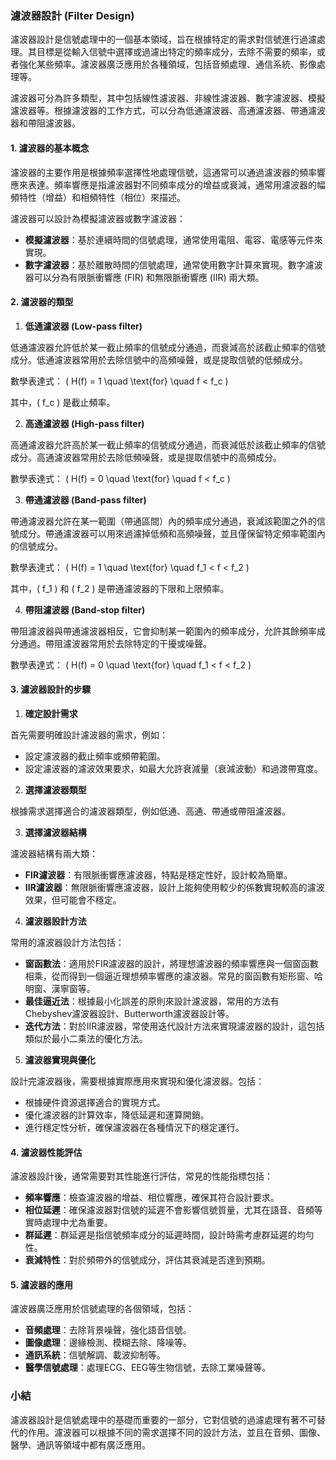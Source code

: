 ### 濾波器設計 (Filter Design)

濾波器設計是信號處理中的一個基本領域，旨在根據特定的需求對信號進行過濾處理。其目標是從輸入信號中選擇或過濾出特定的頻率成分，去除不需要的頻率，或者強化某些頻率。濾波器廣泛應用於各種領域，包括音頻處理、通信系統、影像處理等。

濾波器可分為許多類型，其中包括線性濾波器、非線性濾波器、數字濾波器、模擬濾波器等。根據濾波器的工作方式，可以分為低通濾波器、高通濾波器、帶通濾波器和帶阻濾波器。

#### 1. 濾波器的基本概念

濾波器的主要作用是根據頻率選擇性地處理信號，這通常可以通過濾波器的頻率響應來表達。頻率響應是指濾波器對不同頻率成分的增益或衰減，通常用濾波器的幅頻特性（增益）和相頻特性（相位）來描述。

濾波器可以設計為模擬濾波器或數字濾波器：

- **模擬濾波器**：基於連續時間的信號處理，通常使用電阻、電容、電感等元件來實現。
- **數字濾波器**：基於離散時間的信號處理，通常使用數字計算來實現。數字濾波器可以分為有限脈衝響應 (FIR) 和無限脈衝響應 (IIR) 兩大類。

#### 2. 濾波器的類型

1. **低通濾波器 (Low-pass filter)**

低通濾波器允許低於某一截止頻率的信號成分通過，而衰減高於該截止頻率的信號成分。低通濾波器常用於去除信號中的高頻噪聲，或是提取信號的低頻成分。

數學表達式： \( H(f) = 1 \quad \text{for} \quad f < f_c \)

其中，\( f_c \) 是截止頻率。

2. **高通濾波器 (High-pass filter)**

高通濾波器允許高於某一截止頻率的信號成分通過，而衰減低於該截止頻率的信號成分。高通濾波器常用於去除低頻噪聲，或是提取信號中的高頻成分。

數學表達式： \( H(f) = 0 \quad \text{for} \quad f < f_c \)

3. **帶通濾波器 (Band-pass filter)**

帶通濾波器允許在某一範圍（帶通區間）內的頻率成分通過，衰減該範圍之外的信號成分。帶通濾波器可以用來過濾掉低頻和高頻噪聲，並且僅保留特定頻率範圍內的信號成分。

數學表達式： \( H(f) = 1 \quad \text{for} \quad f_1 < f < f_2 \)

其中，\( f_1 \) 和 \( f_2 \) 是帶通濾波器的下限和上限頻率。

4. **帶阻濾波器 (Band-stop filter)**

帶阻濾波器與帶通濾波器相反，它會抑制某一範圍內的頻率成分，允許其餘頻率成分通過。帶阻濾波器常用於去除特定的干擾或噪聲。

數學表達式： \( H(f) = 0 \quad \text{for} \quad f_1 < f < f_2 \)

#### 3. 濾波器設計的步驟

1. **確定設計需求**

首先需要明確設計濾波器的需求，例如：
- 設定濾波器的截止頻率或頻帶範圍。
- 設定濾波器的濾波效果要求，如最大允許衰減量（衰減波動）和過渡帶寬度。

2. **選擇濾波器類型**

根據需求選擇適合的濾波器類型，例如低通、高通、帶通或帶阻濾波器。

3. **選擇濾波器結構**

濾波器結構有兩大類：
- **FIR濾波器**：有限脈衝響應濾波器，特點是穩定性好，設計較為簡單。
- **IIR濾波器**：無限脈衝響應濾波器，設計上能夠使用較少的係數實現較高的濾波效果，但可能會不穩定。

4. **濾波器設計方法**

常用的濾波器設計方法包括：
- **窗函數法**：適用於FIR濾波器的設計，將理想濾波器的頻率響應與一個窗函數相乘，從而得到一個逼近理想頻率響應的濾波器。常見的窗函數有矩形窗、哈明窗、漢寧窗等。
- **最佳逼近法**：根據最小化誤差的原則來設計濾波器，常用的方法有Chebyshev濾波器設計、Butterworth濾波器設計等。
- **迭代方法**：對於IIR濾波器，常使用迭代設計方法來實現濾波器的設計，這包括類似於最小二乘法的優化方法。

5. **濾波器實現與優化**

設計完濾波器後，需要根據實際應用來實現和優化濾波器。包括：
- 根據硬件資源選擇適合的實現方式。
- 優化濾波器的計算效率，降低延遲和運算開銷。
- 進行穩定性分析，確保濾波器在各種情況下的穩定運行。

#### 4. 濾波器性能評估

濾波器設計後，通常需要對其性能進行評估，常見的性能指標包括：
- **頻率響應**：檢查濾波器的增益、相位響應，確保其符合設計要求。
- **相位延遲**：確保濾波器對信號的延遲不會影響信號質量，尤其在語音、音頻等實時處理中尤為重要。
- **群延遲**：群延遲是指信號頻率成分的延遲時間，設計時需考慮群延遲的均勻性。
- **衰減特性**：對於頻帶外的信號成分，評估其衰減是否達到預期。

#### 5. 濾波器的應用

濾波器廣泛應用於信號處理的各個領域，包括：
- **音頻處理**：去除背景噪聲，強化語音信號。
- **圖像處理**：邊緣檢測、模糊去除、降噪等。
- **通訊系統**：信號解調、載波抑制等。
- **醫學信號處理**：處理ECG、EEG等生物信號，去除工業噪聲等。

### 小結

濾波器設計是信號處理中的基礎而重要的一部分，它對信號的過濾處理有著不可替代的作用。濾波器可以根據不同的需求選擇不同的設計方法，並且在音頻、圖像、醫學、通訊等領域中都有廣泛應用。